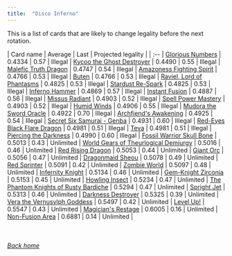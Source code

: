 ```yaml
---
title:  "Disco Inferno"
---
```


This is a list of cards that are likely to change legality before the next rotation.

| Card name | Average | Last | Projected legality |
| :-- |
[Glorious Numbers](https://db.ygoprodeck.com/card/?search=Glorious%20Numbers) | 0.4334 | 0.57 | Illegal |
[Kycoo the Ghost Destroyer](https://db.ygoprodeck.com/card/?search=Kycoo%20the%20Ghost%20Destroyer) | 0.4490 | 0.55 | Illegal |
[Malefic Truth Dragon](https://db.ygoprodeck.com/card/?search=Malefic%20Truth%20Dragon) | 0.4747 | 0.54 | Illegal |
[Amazoness Fighting Spirit](https://db.ygoprodeck.com/card/?search=Amazoness%20Fighting%20Spirit) | 0.4766 | 0.53 | Illegal |
[Buten](https://db.ygoprodeck.com/card/?search=Buten) | 0.4766 | 0.53 | Illegal |
[Raviel, Lord of Phantasms](https://db.ygoprodeck.com/card/?search=Raviel,%20Lord%20of%20Phantasms) | 0.4825 | 0.53 | Illegal |
[Stardust Re-Spark](https://db.ygoprodeck.com/card/?search=Stardust%20Re-Spark) | 0.4825 | 0.53 | Illegal |
[Inferno Hammer](https://db.ygoprodeck.com/card/?search=Inferno%20Hammer) | 0.4869 | 0.57 | Illegal |
[Instant Fusion](https://db.ygoprodeck.com/card/?search=Instant%20Fusion) | 0.4887 | 0.56 | Illegal |
[Missus Radiant](https://db.ygoprodeck.com/card/?search=Missus%20Radiant) | 0.4903 | 0.52 | Illegal |
[Spell Power Mastery](https://db.ygoprodeck.com/card/?search=Spell%20Power%20Mastery) | 0.4903 | 0.52 | Illegal |
[Humid Winds](https://db.ygoprodeck.com/card/?search=Humid%20Winds) | 0.4906 | 0.55 | Illegal |
[Mudora the Sword Oracle](https://db.ygoprodeck.com/card/?search=Mudora%20the%20Sword%20Oracle) | 0.4922 | 0.70 | Illegal |
[Archfiend's Awakening](https://db.ygoprodeck.com/card/?search=Archfiend's%20Awakening) | 0.4925 | 0.54 | Illegal |
[Secret Six Samurai - Genba](https://db.ygoprodeck.com/card/?search=Secret%20Six%20Samurai%20-%20Genba) | 0.4931 | 0.60 | Illegal |
[Red-Eyes Black Flare Dragon](https://db.ygoprodeck.com/card/?search=Red-Eyes%20Black%20Flare%20Dragon) | 0.4981 | 0.51 | Illegal |
[Teva](https://db.ygoprodeck.com/card/?search=Teva) | 0.4981 | 0.51 | Illegal |
[Piercing the Darkness](https://db.ygoprodeck.com/card/?search=Piercing%20the%20Darkness) | 0.4990 | 0.60 | Illegal |
[Fossil Warrior Skull Bone](https://db.ygoprodeck.com/card/?search=Fossil%20Warrior%20Skull%20Bone) | 0.5013 | 0.43 | Unlimited |
[World Gears of Theurlogical Demiurgy](https://db.ygoprodeck.com/card/?search=World%20Gears%20of%20Theurlogical%20Demiurgy) | 0.5016 | 0.46 | Unlimited |
[Red Rising Dragon](https://db.ygoprodeck.com/card/?search=Red%20Rising%20Dragon) | 0.5053 | 0.44 | Unlimited |
[Giant Orc](https://db.ygoprodeck.com/card/?search=Giant%20Orc) | 0.5056 | 0.47 | Unlimited |
[Dragonmaid Sheou](https://db.ygoprodeck.com/card/?search=Dragonmaid%20Sheou) | 0.5078 | 0.49 | Unlimited |
[Red Sprinter](https://db.ygoprodeck.com/card/?search=Red%20Sprinter) | 0.5091 | 0.42 | Unlimited |
[Zombie World](https://db.ygoprodeck.com/card/?search=Zombie%20World) | 0.5097 | 0.48 | Unlimited |
[Infernity Knight](https://db.ygoprodeck.com/card/?search=Infernity%20Knight) | 0.5134 | 0.46 | Unlimited |
[Gem-Knight Zirconia](https://db.ygoprodeck.com/card/?search=Gem-Knight%20Zirconia) | 0.5153 | 0.45 | Unlimited |
[Howling Insect](https://db.ygoprodeck.com/card/?search=Howling%20Insect) | 0.5234 | 0.47 | Unlimited |
[The Phantom Knights of Rusty Bardiche](https://db.ygoprodeck.com/card/?search=The%20Phantom%20Knights%20of%20Rusty%20Bardiche) | 0.5294 | 0.47 | Unlimited |
[Spright Jet](https://db.ygoprodeck.com/card/?search=Spright%20Jet) | 0.5313 | 0.46 | Unlimited |
[Darkness Destroyer](https://db.ygoprodeck.com/card/?search=Darkness%20Destroyer) | 0.5325 | 0.39 | Unlimited |
[Vera the Vernusylph Goddess](https://db.ygoprodeck.com/card/?search=Vera%20the%20Vernusylph%20Goddess) | 0.5497 | 0.42 | Unlimited |
[Level Up!](https://db.ygoprodeck.com/card/?search=Level%20Up!) | 0.5547 | 0.43 | Unlimited |
[Magician's Restage](https://db.ygoprodeck.com/card/?search=Magician's%20Restage) | 0.6005 | 0.16 | Unlimited |
[Non-Fusion Area](https://db.ygoprodeck.com/card/?search=Non-Fusion%20Area) | 0.6881 | 0.14 | Unlimited |

<br>

###### [Back home](index)